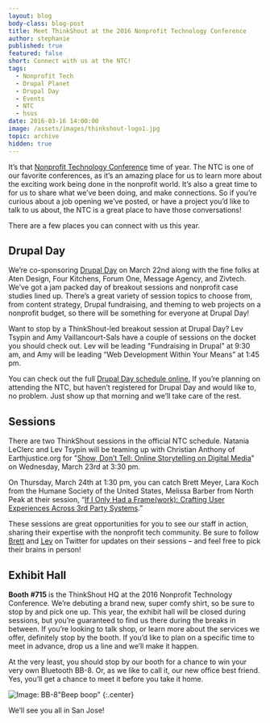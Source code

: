 ```yaml
---
layout: blog
body-class: blog-post
title: Meet ThinkShout at the 2016 Nonprofit Technology Conference
author: stephanie
published: true
featured: false
short: Connect with us at the NTC!
tags:
  - Nonprofit Tech
  - Drupal Planet
  - Drupal Day
  - Events
  - NTC
  - hsus
date: 2016-03-16 14:00:00
image: /assets/images/thinkshout-logo1.jpg
topic: archive
hidden: true
---
```

It’s that [Nonprofit Technology Conference](http://www.nten.org/ntc/) time of year. The NTC is one of our favorite conferences, as it’s an amazing place for us to learn more about the exciting work being done in the nonprofit world. It’s also a great time to for us to share what we’ve been doing, and make connections. So if you’re curious about a job opening we’ve posted, or have a project you’d like to talk to us about, the NTC is a great place to have those conversations! 

There are a few places you can connect with us this year.

## Drupal Day

We’re co-sponsoring [Drupal Day](http://ntcdrupalday.org) on March 22nd along with the fine folks at Aten Design, Four Kitchens, Forum One, Message Agency, and Zivtech. We’ve got a jam packed day of breakout sessions and nonprofit case studies lined up. There’s a great variety of session topics to choose from, from content strategy, Drupal fundraising, and theming to web projects on a nonprofit budget, so there will be something for everyone at Drupal Day!

Want to stop by a ThinkShout-led breakout session at Drupal Day? Lev Tsypin and Amy Vaillancourt-Sals have a couple of sessions on the docket you should check out. Lev will be leading "Fundraising in Drupal" at 9:30 am, and Amy will be leading “Web Development Within Your Means” at 1:45 pm. 

You can check out the full [Drupal Day schedule online.](http://ntcdrupalday.org/#schedule) If you’re planning on attending the NTC, but haven’t registered for Drupal Day and would like to, no problem. Just show up that morning and we’ll take care of the rest.

## Sessions

There are two ThinkShout sessions in the official NTC schedule. Natania LeClerc and Lev Tsypin will be teaming up with Christian Anthony of Earthjustice.org for "[Show, Don’t Tell: Online Storytelling on Digital Media](http://www.nten.org/session/show-dont-tell-online-storytelling-through-digital-media/)" on Wednesday, March 23rd at 3:30 pm. 

On Thursday, March 24th at 1:30 pm, you can catch Brett Meyer, Lara Koch from the Humane Society of the United States, Melissa Barber from North Peak at their session, “[If I Only Had a Frame(work): Crafting User Experiences Across 3rd Party Systems](http://www.nten.org/session/if-i-only-had-a-framework-crafting-user-experiences-across-3rd-party-systems/).”

These sessions are great opportunities for you to see our staff in action, sharing their expertise with the nonprofit tech community. Be sure to follow [Brett](https://twitter.com/brett_meyer) and [Lev](https://twitter.com/levelos) on Twitter for updates on their sessions – and feel free to pick their brains in person!

## Exhibit Hall

**Booth #715** is the ThinkShout HQ at the 2016 Nonprofit Technology Conference. We’re debuting a brand new, super comfy shirt, so be sure to stop by and pick one up. This year, the exhibit hall will be closed during sessions, but you’re guaranteed to find us there during the breaks in between. If you’re looking to talk shop, or learn more about the services we offer, definitely stop by the booth. If you’d like to plan on a specific time to meet in advance, drop us a line and we’ll make it happen.

At the very least, you should stop by our booth for a chance to win your very own Bluetooth BB-8. Or, as we like to call it, our new office best friend. Yes, you’ll get a chance to meet it before you take it home.

![Image: BB-8](/assets/images/blog/bb8.jpg)<span class="caption"><i class="fa fa-caret-up"></i>"Beep boop"</span>
{:.center}

We’ll see you all in San Jose!

